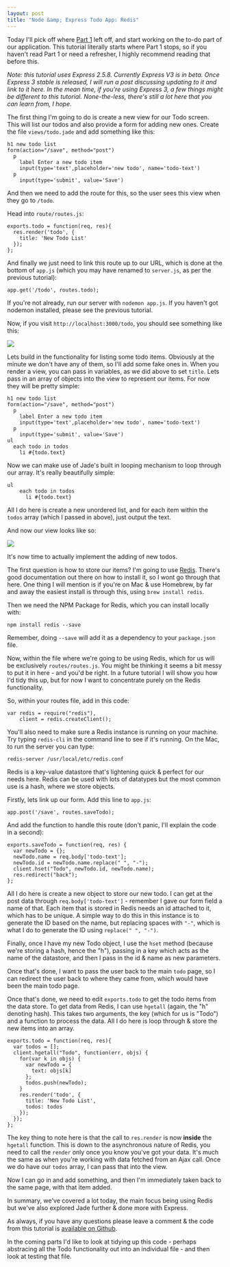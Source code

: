 ```yaml
---
layout: post
title: "Node &amp; Express Todo App: Redis"
---
```


Today I'll pick off where [Part 1](http://javascriptplayground.com/blog/2012/04/node-js-a-todo-app-with-express) left off, and start working on the to-do part of our application. This tutorial literally starts where Part 1 stops, so if you haven't read Part 1 or need a refresher, I highly recommend reading that before this.

_Note: this tutorial uses Express 2.5.8. Currently Express V3 is in beta. Once Express 3 stable is released, I will run a post discussing updating to it and link to it here. In the mean time, if you're using Express 3, a few things might be different to this tutorial. None-the-less, there's still a lot here that you can learn from, I hope_.

The first thing I'm going to do is create a new view for our Todo screen. This will list our todos and also provide a form for adding new ones. Create the file `views/todo.jade` and add something like this:

	h1 new todo list
	form(action="/save", method="post")
	  p
	    label Enter a new todo item
	    input(type='text',placeholder='new todo', name='todo-text')
	  p
	    input(type='submit', value='Save')

And then we need to add the route for this, so the user sees this view when they go to `/todo`.

Head into `route/routes.js`:

	exports.todo = function(req, res){
	  res.render('todo', {
	  	title: 'New Todo List'
	  });
	};

And finally we just need to link this route up to our URL, which is done at the bottom of `app.js` (which you may have renamed to `server.js`, as per the previous tutorial):

	app.get('/todo', routes.todo);

If you're not already, run our server with `nodemon app.js`. If you haven't got nodemon installed, please see the previous tutorial.

Now, if you visit `http://localhost:3000/todo`, you should see something like this:

![](http://cl.ly/2D1x3R1O0H3k0U3D0O0t/Screen%20Shot%202012-06-24%20at%2012.49.08.png)

Lets build in the functionality for listing some todo items. Obviously at the minute we don't have any of them, so I'll add some fake ones in. When you render a view, you can pass in variables, as we did above to set `title`. Lets pass in an array of objects into the view to represent our items. For now they will be pretty simple:

	h1 new todo list
	form(action="/save", method="post")
	  p
	    label Enter a new todo item
	    input(type='text',placeholder='new todo', name='todo-text')
	  p
	    input(type='submit', value='Save')
	ul
	  each todo in todos
	    li #{todo.text}

Now we can make use of Jade's built in looping mechanism to loop through our array. It's really beautifully simple:

	ul
		each todo in todos
		  li #{todo.text}

All I do here is create a new unordered list, and for each item within the `todos` array (which I passed in above), just output the text.

And now our view looks like so:

![](http://cl.ly/1F1l2o3h31320K2J2B3P/Screen%20Shot%202012-06-24%20at%2012.56.26.png)

It's now time to actually implement the adding of new todos.

The first question is how to store our items? I'm going to use [Redis](http://redis.io/). There's good documentation out there on how to install it, so I wont go through that here. One thing I will mention is if you're on Mac & use Homebrew, by far and away the easiest install is through this, using `brew install redis`.

Then we need the NPM Package for Redis, which you can install locally with:

	npm install redis --save

Remember, doing `--save` will add it as a dependency to your `package.json` file.

Now, within the file where we're going to be using Redis, which for us will be exclusively `routes/routes.js`. You might be thinking it seems a bit messy to put it in here - and you'd be right. In a future tutorial I will show you how I'd tidy this up, but for now I want to concentrate purely on the Redis functionality.

So, within your routes file, add in this code:

	var redis = require("redis"),
	    client = redis.createClient();

You'll also need to make sure a Redis instance is running on your machine. Try typing `redis-cli` in the command line to see if it's running. On the Mac, to run the server you can type:

	redis-server /usr/local/etc/redis.conf


Redis is a key-value datastore that's lightening quick & perfect for our needs here. Redis can be used with lots of datatypes but the most common use is a hash, where we store objects.

Firstly, lets link up our form. Add this line to `app.js`:

	app.post('/save', routes.saveTodo);


And add the function to handle this route (don't panic, I'll explain the code in a second):

	exports.saveTodo = function(req, res) {
	  var newTodo = {};
	  newTodo.name = req.body['todo-text'];
	  newTodo.id = newTodo.name.replace(" ", "-");
	  client.hset("Todo", newTodo.id, newTodo.name);
	  res.redirect("back");
	};

All I do here is create a new object to store our new todo. I can get at the post data through `req.body['todo-text']` - remember I gave our form field a name of that. Each item that is stored in Redis needs an id attached to it, which has to be unique. A simple way to do this in this instance is to generate the ID based on the name, but replacing spaces with `"-"`, which is what I do to generate the ID using `replace(" ", "-")`.

Finally, once I have my new Todo object, I use the `hset` method (because we're storing a hash, hence the "h"), passing in a key which acts as the name of the datastore, and then I pass in the id & name as new parameters.

Once that's done, I want to pass the user back to the main `todo` page, so I can redirect the user back to where they came from, which would have been the main todo page.

Once that's done, we need to edit `exports.todo` to get the todo items from the data store. To get data from Redis, I can use `hgetall` (again, the "h" denoting hash). This takes two arguments, the key (which for us is "Todo") and a function to process the data. All I do here is loop through & store the new items into an array.

	exports.todo = function(req, res){
	  var todos = [];
	  client.hgetall("Todo", function(err, objs) {
	    for(var k in objs) {
	      var newTodo = {
	        text: objs[k]
	      };
	      todos.push(newTodo);
	    }
	    res.render('todo', {
	      title: 'New Todo List',
	      todos: todos
	    });
	  });
	};

The key thing to note here is that the call to `res.render` is now __inside__ the `hgetall` function. This is down to the asynchronous nature of Redis, you need to call the `render` only once you know you've got your data. It's much the same as when you're working with data fetched from an Ajax call. Once we do have our `todos` array, I can pass that into the view.

Now I can go in and add something, and then I'm immediately taken back to the same page, with that item added.

In summary, we've covered a lot today, the main focus being using Redis but we've also explored Jade further & done more with Express.

As always, if you have any questions please leave a comment & the code from this tutorial is [available on Github](https://github.com/jackfranklin/node-todo).

In the coming parts I'd like to look at tidying up this code - perhaps abstracing all the Todo functionality out into an individual file - and then look at testing that file.
